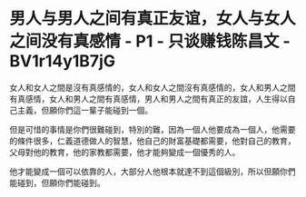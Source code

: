 # 男人与男人之间有真正友谊，女人与女人之间没有真感情 - P1 - 只谈赚钱陈昌文 - BV1r14y1B7jG

女人和女人之間是沒有真感情的，女人和女人之間沒有真感情的，女人和男人之間有真感情，女人和男人之間有真感情，男人和男人之間有真正的友誼，人生得以自己主義，但願你們這一輩子能碰到一個。

但是可惜的事情是你們很難碰到，特別的難，因為一個人他要成為一個人，他需要的條件很多，仁義道德做人的智慧，他自己的財富基礎都需要，他對自己的教育，父母對他的教育，他的家教都需要，他才能夠變成一個優秀的人。

他才能變成一個可以依靠的人，大部分人他根本就達不到這個級別，所以但願你們能碰到，但願你們能碰到。